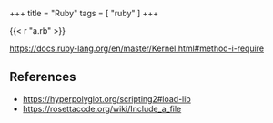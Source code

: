 +++
title = "Ruby"
tags = [ "ruby" ]
+++

{{< r "a.rb" >}}

<https://docs.ruby-lang.org/en/master/Kernel.html#method-i-require>

## References

- <https://hyperpolyglot.org/scripting2#load-lib>
- <https://rosettacode.org/wiki/Include_a_file>
